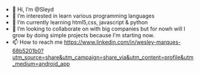 - 👋 Hi, I’m @Sleyd
- 👀 I’m interested in learn various programming languages
- 🌱 I’m currently learning html5,css, javascript & python 
- 💞️ I’m looking to collaborate on with big companies but for nowh will I grow by doing simple projects because I'm starting now.
- 📫 How to reach me https://www.linkedin.com/in/wesley-marques-68b5201b0?utm_source=share&utm_campaign=share_via&utm_content=profile&utm_medium=android_app

<!---
Sleyd1/Sleyd1 is a ✨ special ✨ repository because its `README.md` (this file) appears on your GitHub profile.
You can click the Preview link to take a look at your changes.
--->
